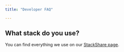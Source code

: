 ```yaml
---
title: "Developer FAQ"

---
```


## What stack do you use?
You can find everything we use on our [StackShare page](http://stackshare.io/shoutca-st/shoutca-st/).
